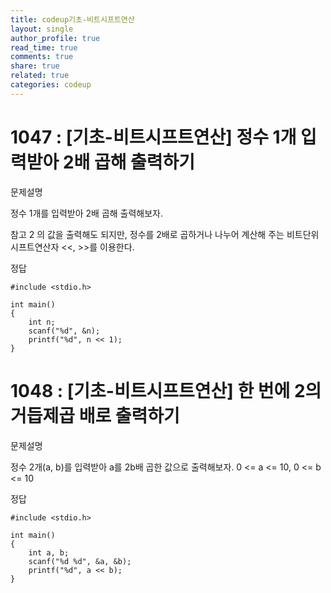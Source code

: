```yaml
---
title: codeup기초-비트시프트연산
layout: single
author_profile: true
read_time: true
comments: true
share: true
related: true
categories: codeup
---
```


# 1047 : [기초-비트시프트연산] 정수 1개 입력받아 2배 곱해 출력하기

문제설명

정수 1개를 입력받아 2배 곱해 출력해보자.

참고
2 의 값을 출력해도 되지만,
정수를 2배로 곱하거나 나누어 계산해 주는 비트단위시프트연산자 <<, >>를 이용한다.

정답

```
#include <stdio.h>

int main()
{
	int n;
	scanf("%d", &n);
	printf("%d", n << 1);
}
```

# 1048 : [기초-비트시프트연산] 한 번에 2의 거듭제곱 배로 출력하기

문제설명

정수 2개(a, b)를 입력받아 a를 2b배 곱한 값으로 출력해보자.
0 <= a <= 10, 0 <= b <= 10

정답

```
#include <stdio.h>

int main()
{
	int a, b;
	scanf("%d %d", &a, &b);
	printf("%d", a << b);
}
```
